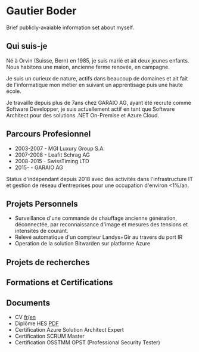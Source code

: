 # Gautier Boder

Brief publicly-avaiable information set about myself.

## Qui suis-je

Né à Orvin (Suisse, Bern) en 1985, je suis marié et ait deux jeunes enfants. Nous habitons une maion, ancienne ferme renovée, en campagne.

Je suis un curieux de nature, actifs dans beaucoup de domaines et ait fait de l'informatique mon métier en suivant un apprentisage puis une haute école.

Je travaille depuis plus de 7ans chez GARAIO AG, ayant été recruté comme Software Developper, je suis actuellement actif en tant que Software Architect pour des solutions .NET On-Premise et Azure Cloud.

## Parcours Profesionnel

- 2003-2007 - MGI Luxury Group S.A.
- 2007-2008 - Leafit Schrag AG
- 2008-2015 - SwissTiming LTD
- 2015- - GARAIO AG

Status d'indépendant depuis 2018 avec des activités dans l'infrastructure IT et gestion de réseau d'entreprises pour une occupation d'environ <1%/an.

## Projets Personnels

- Surveillance d'une commande de chauffage ancienne génération, déconnectée, par reconnaissance d'image et mesures des tensions et intensités de courant.
- Relevé automatique d'un compteur Landys+Gir au travers du port IR
- Operation de la solution Bitwarden sur platforme Azure

## Projets de recherches

## Formations et Certifications

## Documents

- CV [fr]()/[en]()
- Diplôme HES [PDF]()
- Certification Azure Solution Architect Expert
- Certification SCRUM Master
- Certification OSSTMM OPST (Professional Security Tester)